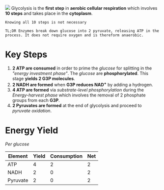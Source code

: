 ![](Glycolysis_Overview.png)
Glycolysis is the **first step** in **aerobic cellular respiration** which involves **10 steps** and takes place in the **cytoplasm**.

`Knowing all 10 steps is not necessary`

`TL;DR Enzymes break down glucose into 2 pyruvate, releasing ATP in the process. It does not require oxygen and is thereform anaerobic.`

# Key Steps

1. **2 ATP are consumed** in order to prime the *glucose* for splitting in the *"energy investment phase"*. The *glucose* are **phosphorylated**. This stage **yields 2 G3P molecules**.
2. **2 NADH are formed** when **G3P reduces NAD<sup>+</sup>** by adding a hydrogen.
3. **4 ATP are formed** via *substrate-level phosphorylation* during the *Energy-harvest phase* which involves the removal of 2 phosphate groups from each **G3P**.
4. **2 Pyruvates are formed** at the end of glycolysis and proceed to *pyruvate oxidation*.

# Energy Yield

*Per glucose*

| Element  | Yield | Consumption | Net |
| -------- | ----- | ----------- | --- |
| ATP      | 4     | 2           | 2   |
| NADH     | 2     | 0           | 2   |
| Pyruvate | 2     | 0           | 2   |

